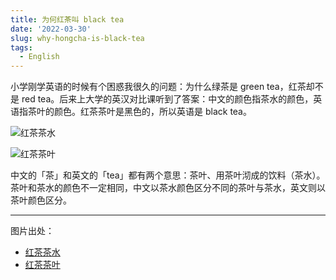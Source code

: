 ```yaml
---
title: 为何红茶叫 black tea
date: '2022-03-30'
slug: why-hongcha-is-black-tea
tags:
  - English
---
```


小学刚学英语的时候有个困惑我很久的问题：为什么绿茶是 green tea，红茶却不是 red tea。后来上大学的英汉对比课听到了答案：中文的颜色指茶水的颜色，英语指茶叶的颜色。红茶茶叶是黑色的，所以英语是 black tea。

![红茶茶水](https://unsplash.com/photos/6xtK1Pn-PTI/download?ixid=MnwxMjA3fDB8MXxhbGx8fHx8fHx8fHwxNjQ4NTI5MDcy&force=true&w=2400)

![红茶茶叶](https://unsplash.com/photos/2CRgKZAyPXg/download?ixid=MnwxMjA3fDB8MXxhbGx8fHx8fHx8fHwxNjQ4NTI5MTk5&force=true&w=2400)

中文的「茶」和英文的「tea」都有两个意思：茶叶、用茶叶沏成的饮料（茶水）。茶叶和茶水的颜色不一定相同，中文以茶水颜色区分不同的茶叶与茶水，英文则以茶叶颜色区分。

---

图片出处：

- [红茶茶水](https://unsplash.com/photos/6xtK1Pn-PTI)
- [红茶茶叶](https://unsplash.com/photos/2CRgKZAyPXg)